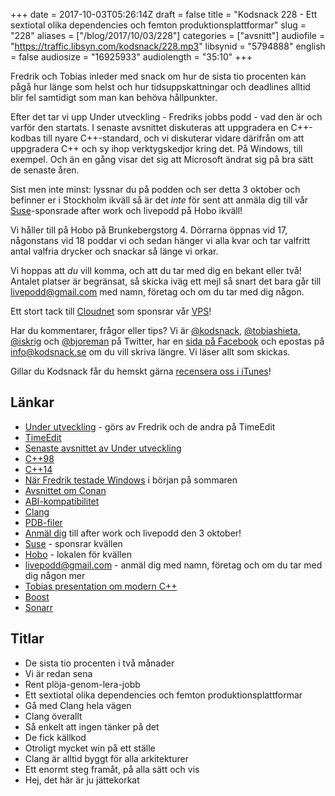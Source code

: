 +++
date = 2017-10-03T05:26:14Z
draft = false
title = "Kodsnack 228 - Ett sextiotal olika dependencies och femton produktionsplattformar"
slug = "228"
aliases = ["/blog/2017/10/03/228"]
categories = ["avsnitt"]
audiofile = "https://traffic.libsyn.com/kodsnack/228.mp3"
libsynid = "5794888"
english = false
audiosize = "16925933"
audiolength = "35:10"
+++

Fredrik och Tobias inleder med snack om hur de sista tio procenten kan pågå hur länge som helst och hur tidsuppskattningar och deadlines alltid blir fel samtidigt som man kan behöva hållpunkter.

Efter det tar vi upp Under utveckling - Fredriks jobbs podd - vad den är och varför den startats. I senaste avsnittet diskuteras att uppgradera en C++-kodbas till nyare C++-standard, och vi diskuterar vidare därifrån om att uppgradera C++ och sy ihop verktygskedjor kring det. På Windows, till exempel. Och än en gång visar det sig att Microsoft ändrat sig på bra sätt de senaste åren.

Sist men inte minst: lyssnar du på podden och ser detta 3 oktober och befinner er i Stockholm ikväll så är det *inte* för sent att anmäla dig till vår [Suse](https://www.suse.com/)-sponsrade after work och livepodd på Hobo ikväll!

Vi håller till på Hobo på Brunkebergstorg 4. Dörrarna öppnas vid 17, någonstans vid 18 poddar vi och sedan hänger vi alla kvar och tar valfritt antal valfria drycker och snackar så länge vi orkar.

Vi hoppas att *du* vill komma, och att du tar med dig en bekant eller två! Antalet platser är begränsat, så skicka iväg ett mejl så snart det bara går till [livepodd@gmail.com](mailto:livepodd@gmail.com) med namn, företag och om du tar med dig någon.

Ett stort tack till [Cloudnet](http://www.cloudnet.se) som sponsrar vår [VPS](http://en.wikipedia.org/wiki/Virtual_private_server)!

Har du kommentarer, frågor eller tips? Vi är [@kodsnack](https://www.twitter.com/kodsnack), [@tobiashieta](https://www.twitter.com/tobiashieta), [@iskrig](https://www.twitter.com/iskrig) och [@bjoreman](https://www.twitter.com/bjoreman) på Twitter, har en [sida på Facebook](https://www.facebook.com/kodsnack) och epostas på [info@kodsnack.se](mailto:info@kodsnack.se) om du vill skriva längre. Vi läser allt som skickas.

Gillar du Kodsnack får du hemskt gärna [recensera oss i iTunes](http://itunes.apple.com/se/podcast/kodsnack/id561631498?l=en)!

## Länkar ##
* [Under utveckling](https://www.facebook.com/underutveckling/) - görs av Fredrik och de andra på TimeEdit
* [TimeEdit](http://www.timeedit.com/)
* [Senaste avsnittet av Under utveckling](http://www.timeedit.com/poddavsnitt-12-att-modernisera-c-kod/)
* [C++98](https://en.wikipedia.org/wiki/C%2B%2B)
* [C++14](https://en.wikipedia.org/wiki/C%2B%2B14)
* [När Fredrik testade Windows](https://kodsnack.se/214/) i början på sommaren
* [Avsnittet om Conan](https://kodsnack.se/198/)
* [ABI-kompatibilitet](https://en.wikipedia.org/wiki/Application_binary_interface)
* [Clang](https://en.wikipedia.org/wiki/Clang)
* [PDB-filer](https://stackoverflow.com/questions/3899573/what-is-a-pdb-file)
* [Anmäl dig](mailto:livepodd@gmail.com) till after work och livepodd den 3 oktober!
* [Suse](https://www.suse.com/) - sponsrar kvällen
* [Hobo](https://hobo.se/sv/) - lokalen för kvällen
* [livepodd@gmail.com](mailto:livepodd@gmail.com) - anmäl dig med namn, företag och om du tar med dig någon mer
* [Tobias presentation om modern C++](http://slides.com/tobiashieta/intro-to-modern-c#/)
* [Boost](http://www.boost.org/)
* [Sonarr](https://sonarr.tv/)

## Titlar ##
* De sista tio procenten i två månader
* Vi är redan sena
* Rent plöja-genom-lera-jobb
* Ett sextiotal olika dependencies och femton produktionsplattformar
* Gå med Clang hela vägen
* Clang överallt
* Så enkelt att ingen tänker på det
* De fick källkod
* Otroligt mycket win på ett ställe
* Clang är alltid byggt för alla arkitekturer
* Ett enormt steg framåt, på alla sätt och vis
* Hej, det här är ju jättekorkat